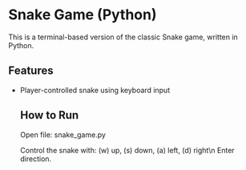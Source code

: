 # Snake Game (Python)

This is a terminal-based version of the classic Snake game, written in Python.

## Features
- Player-controlled snake using keyboard input


  ## How to Run
  Open file: snake_game.py
  
  Control the snake with: (w) up, (s) down, (a) left, (d) right\n Enter direction.
